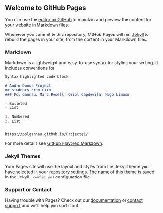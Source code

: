 ## Welcome to GitHub Pages

You can use the [editor on GitHub](https://github.com/PolGannau/Projecte1/edit/master/README.md) to maintain and preview the content for your website in Markdown files.

Whenever you commit to this repository, GitHub Pages will run [Jekyll](https://jekyllrb.com/) to rebuild the pages in your site, from the content in your Markdown files.

### Markdown

Markdown is a lightweight and easy-to-use syntax for styling your writing. It includes conventions for

```markdown
Syntax highlighted code block

# Andro Dunos Project
## Students From CITM 
### Pol Gannau, Marc Rosell, Oriol Capdevila, Hugo Limoso

- Bulleted
- List

1. Numbered
2. List


https://polgannau.github.io/Projecte1/
```

For more details see [GitHub Flavored Markdown](https://guides.github.com/features/mastering-markdown/).

### Jekyll Themes

Your Pages site will use the layout and styles from the Jekyll theme you have selected in your [repository settings](https://github.com/PolGannau/Projecte1/settings). The name of this theme is saved in the Jekyll `_config.yml` configuration file.

### Support or Contact

Having trouble with Pages? Check out our [documentation](https://help.github.com/categories/github-pages-basics/) or [contact support](https://github.com/contact) and we’ll help you sort it out.
